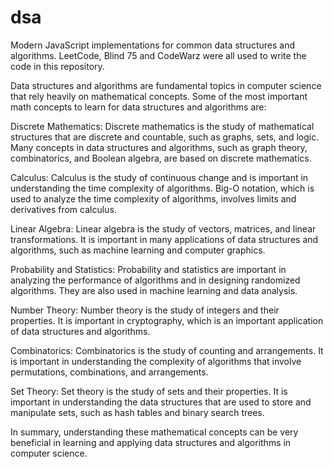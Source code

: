 # dsa

Modern JavaScript implementations for common data structures and algorithms. LeetCode, Blind 75 and CodeWarz were all used to write the code in this repository.

Data structures and algorithms are fundamental topics in computer science that rely heavily on mathematical concepts. Some of the most important math concepts to learn for data structures and algorithms are:

Discrete Mathematics: Discrete mathematics is the study of mathematical structures that are discrete and countable, such as graphs, sets, and logic. Many concepts in data structures and algorithms, such as graph theory, combinatorics, and Boolean algebra, are based on discrete mathematics.

Calculus: Calculus is the study of continuous change and is important in understanding the time complexity of algorithms. Big-O notation, which is used to analyze the time complexity of algorithms, involves limits and derivatives from calculus.

Linear Algebra: Linear algebra is the study of vectors, matrices, and linear transformations. It is important in many applications of data structures and algorithms, such as machine learning and computer graphics.

Probability and Statistics: Probability and statistics are important in analyzing the performance of algorithms and in designing randomized algorithms. They are also used in machine learning and data analysis.

Number Theory: Number theory is the study of integers and their properties. It is important in cryptography, which is an important application of data structures and algorithms.

Combinatorics: Combinatorics is the study of counting and arrangements. It is important in understanding the complexity of algorithms that involve permutations, combinations, and arrangements.

Set Theory: Set theory is the study of sets and their properties. It is important in understanding the data structures that are used to store and manipulate sets, such as hash tables and binary search trees.

In summary, understanding these mathematical concepts can be very beneficial in learning and applying data structures and algorithms in computer science.
